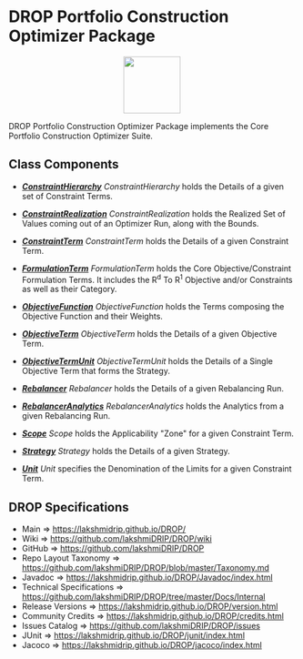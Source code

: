 # DROP Portfolio Construction Optimizer Package

<p align="center"><img src="https://github.com/lakshmiDRIP/DROP/blob/master/DRIP_Logo.gif?raw=true" width="100"></p>

DROP Portfolio Construction Optimizer Package implements the Core Portfolio Construction Optimizer Suite.


## Class Components

 * [***ConstraintHierarchy***](https://github.com/lakshmiDRIP/DROP/tree/master/src/main/java/org/drip/portfolioconstruction/optimizer/ConstraintHierarchy.java)
 <i>ConstraintHierarchy</i> holds the Details of a given set of Constraint Terms.

 * [***ConstraintRealization***](https://github.com/lakshmiDRIP/DROP/tree/master/src/main/java/org/drip/portfolioconstruction/optimizer/ConstraintRealization.java)
 <i>ConstraintRealization</i> holds the Realized Set of Values coming out of an Optimizer Run, along with the
 Bounds.

 * [***ConstraintTerm***](https://github.com/lakshmiDRIP/DROP/tree/master/src/main/java/org/drip/portfolioconstruction/optimizer/ConstraintTerm.java)
 <i>ConstraintTerm</i> holds the Details of a given Constraint Term.

 * [***FormulationTerm***](https://github.com/lakshmiDRIP/DROP/tree/master/src/main/java/org/drip/portfolioconstruction/optimizer/FormulationTerm.java)
 <i>FormulationTerm</i> holds the Core Objective/Constraint Formulation Terms. It includes the R<sup>d</sup>
 To R<sup>1</sup> Objective and/or Constraints as well as their Category.

 * [***ObjectiveFunction***](https://github.com/lakshmiDRIP/DROP/tree/master/src/main/java/org/drip/portfolioconstruction/optimizer/ObjectiveFunction.java)
 <i>ObjectiveFunction</i> holds the Terms composing the Objective Function and their Weights.

 * [***ObjectiveTerm***](https://github.com/lakshmiDRIP/DROP/tree/master/src/main/java/org/drip/portfolioconstruction/optimizer/ObjectiveTerm.java)
 <i>ObjectiveTerm</i> holds the Details of a given Objective Term.

 * [***ObjectiveTermUnit***](https://github.com/lakshmiDRIP/DROP/tree/master/src/main/java/org/drip/portfolioconstruction/optimizer/ObjectiveTermUnit.java)
 <i>ObjectiveTermUnit</i> holds the Details of a Single Objective Term that forms the Strategy.

 * [***Rebalancer***](https://github.com/lakshmiDRIP/DROP/tree/master/src/main/java/org/drip/portfolioconstruction/optimizer/Rebalancer.java)
 <i>Rebalancer</i> holds the Details of a given Rebalancing Run.

 * [***RebalancerAnalytics***](https://github.com/lakshmiDRIP/DROP/tree/master/src/main/java/org/drip/portfolioconstruction/optimizer/RebalancerAnalytics.java)
 <i>RebalancerAnalytics</i> holds the Analytics from a given Rebalancing Run.

 * [***Scope***](https://github.com/lakshmiDRIP/DROP/tree/master/src/main/java/org/drip/portfolioconstruction/optimizer/Scope.java)
 <i>Scope</i> holds the Applicability "Zone" for a given Constraint Term.

 * [***Strategy***](https://github.com/lakshmiDRIP/DROP/tree/master/src/main/java/org/drip/portfolioconstruction/optimizer/Strategy.java)
 <i>Strategy</i> holds the Details of a given Strategy.

 * [***Unit***](https://github.com/lakshmiDRIP/DROP/tree/master/src/main/java/org/drip/portfolioconstruction/optimizer/Unit.java)
 <i>Unit</i> specifies the Denomination of the Limits for a given Constraint Term.


## DROP Specifications

 * Main                     => https://lakshmidrip.github.io/DROP/
 * Wiki                     => https://github.com/lakshmiDRIP/DROP/wiki
 * GitHub                   => https://github.com/lakshmiDRIP/DROP
 * Repo Layout Taxonomy     => https://github.com/lakshmiDRIP/DROP/blob/master/Taxonomy.md
 * Javadoc                  => https://lakshmidrip.github.io/DROP/Javadoc/index.html
 * Technical Specifications => https://github.com/lakshmiDRIP/DROP/tree/master/Docs/Internal
 * Release Versions         => https://lakshmidrip.github.io/DROP/version.html
 * Community Credits        => https://lakshmidrip.github.io/DROP/credits.html
 * Issues Catalog           => https://github.com/lakshmiDRIP/DROP/issues
 * JUnit                    => https://lakshmidrip.github.io/DROP/junit/index.html
 * Jacoco                   => https://lakshmidrip.github.io/DROP/jacoco/index.html
